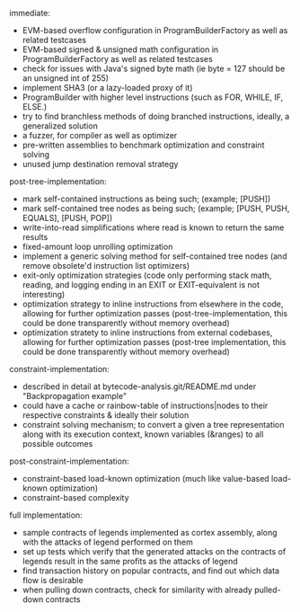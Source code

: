 immediate:
- EVM-based overflow configuration in ProgramBuilderFactory as well as related testcases
- EVM-based signed & unsigned math configuration in ProgramBuilderFactory as well as related testcases
- check for issues with Java's signed byte math (ie byte = 127 should be an unsigned int of 255)
- implement SHA3 (or a lazy-loaded proxy of it)
- ProgramBuilder with higher level instructions (such as FOR, WHILE, IF, ELSE.)
- try to find branchless methods of doing branched instructions, ideally, a generalized solution
- a fuzzer, for compiler as well as optimizer
- pre-written assemblies to benchmark optimization and constraint solving
- unused jump destination removal strategy

post-tree-implementation:
- mark self-contained instructions as being such; (example; [PUSH])
- mark self-contained tree nodes as being such; (example; [PUSH, PUSH, EQUALS], [PUSH, POP])
- write-into-read simplifications where read is known to return the same results
- fixed-amount loop unrolling optimization
- implement a generic solving method for self-contained tree nodes (and remove obsolete'd instruction list optimizers)
- exit-only optimization strategies (code only performing stack math, reading, and logging ending in an EXIT or EXIT-equivalent is not interesting)
- optimization strategy to inline instructions from elsewhere in the code, allowing for further optimization passes (post-tree-implementation, this could be done transparently without memory overhead)
- optimization stratety to inline instructions from external codebases, allowing for further optimization passes (post-tree implementation, this could be done transparently without memory overhead)

constraint-implementation:
- described in detail at bytecode-analysis.git/README.md under "Backpropagation example"
- could have a cache or rainbow-table of instructions|nodes to their respective constraints & ideally their solution
- constraint solving mechanism; to convert a given a tree representation along with its execution context, known variables (&ranges) to all possible outcomes

post-constraint-implementation:
- constraint-based load-known optimization (much like value-based load-known optimization)
- constraint-based complexity

full implementation:
- sample contracts of legends implemented as cortex assembly, along with the attacks of legend performed on them
- set up tests which verify that the generated attacks on the contracts of legends result in the same profits as the attacks of legend
- find transaction history on popular contracts, and find out which data flow is desirable
- when pulling down contracts, check for similarity with already pulled-down contracts
